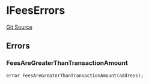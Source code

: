 # IFeesErrors
[Git Source](https://github.com/thrackle-io/tron/blob/29c0f577f4a40a4ed7ae1702ee35ca11ff1ccfaf/src/common/IErrors.sol)


## Errors
### FeesAreGreaterThanTransactionAmount

```solidity
error FeesAreGreaterThanTransactionAmount(address);
```

